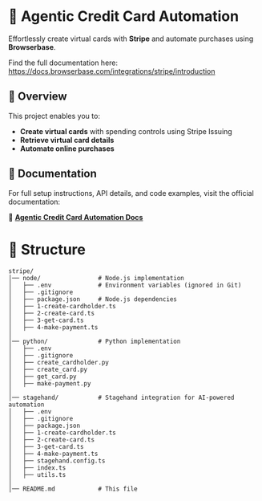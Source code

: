 # 🚀 Agentic Credit Card Automation

Effortlessly create virtual cards with **Stripe** and automate purchases using **Browserbase**. 

Find the full documentation here: https://docs.browserbase.com/integrations/stripe/introduction

## 📌 Overview

This project enables you to:
- **Create virtual cards** with spending controls using Stripe Issuing
- **Retrieve virtual card details**
- **Automate online purchases**

## 📖 Documentation

For full setup instructions, API details, and code examples, visit the official documentation:

📄 **[Agentic Credit Card Automation Docs](https://docs.browserbase.com/integrations/stripe/introduction)**


# 📂 Structure
```
stripe/
│── node/                # Node.js implementation
│   ├── .env             # Environment variables (ignored in Git)
│   ├── .gitignore
│   ├── package.json     # Node.js dependencies
│   ├── 1-create-cardholder.ts
│   ├── 2-create-card.ts
│   ├── 3-get-card.ts
│   ├── 4-make-payment.ts
│
│── python/              # Python implementation
│   ├── .env
│   ├── .gitignore
│   ├── create_cardholder.py
│   ├── create_card.py
│   ├── get_card.py
│   ├── make-payment.py
│
│── stagehand/           # Stagehand integration for AI-powered automation
│   ├── .env
│   ├── .gitignore
│   ├── package.json
│   ├── 1-create-cardholder.ts
│   ├── 2-create-card.ts
│   ├── 3-get-card.ts
│   ├── 4-make-payment.ts
│   ├── stagehand.config.ts
│   ├── index.ts
│   ├── utils.ts
│
│── README.md            # This file
```
